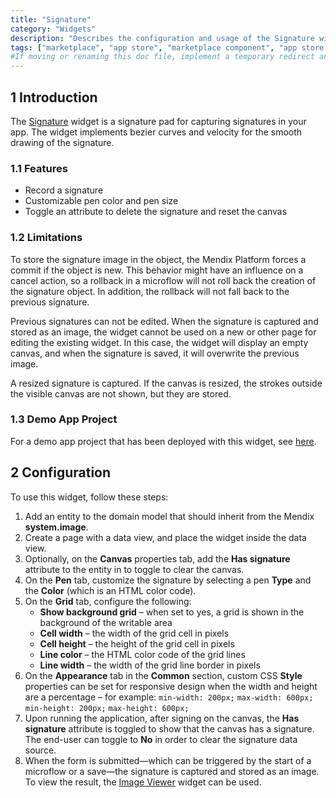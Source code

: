 ```yaml
---
title: "Signature"
category: "Widgets"
description: "Describes the configuration and usage of the Signature widget, which is available in the Mendix Marketplace."
tags: ["marketplace", "app store", "marketplace component", "app store component", "widget", "signature", "platform support"]
#If moving or renaming this doc file, implement a temporary redirect and let the respective team know they should update the URL in the product. See Mapping to Products for more details.
---
```


## 1 Introduction

The [Signature](https://appstore.home.mendix.com/link/app/107984/) widget is a signature pad for capturing signatures in your app. The widget implements bezier curves and velocity for the smooth drawing of the signature.

### 1.1 Features

* Record a signature
* Customizable pen color and pen size
* Toggle an attribute to delete the signature and reset the canvas

### 1.2 Limitations

To store the signature image in the object, the Mendix Platform forces a commit if the object is new. This behavior might have an influence on a cancel action, so a rollback in a microflow will not roll back the creation of the signature object. In addition, the rollback will not fall back to the previous signature.

Previous signatures can not be edited. When the signature is captured and stored as an image, the widget cannot be used on a new or other page for editing the existing widget. In this case, the widget will display an empty canvas, and when the signature is saved, it will overwrite the previous image.

A resized signature is captured. If the canvas is resized, the strokes outside the visible canvas are not shown, but they are stored.

### 1.3 Demo App Project

For a demo app project that has been deployed with this widget, see [here](https://signature101.mxapps.io).

## 2 Configuration

To use this widget, follow these steps:

1. Add an entity to the domain model that should inherit from the Mendix **system.image**.
2. Create a page with a data view, and place the widget inside the data view.
3. Optionally, on the **Canvas** properties tab, add the **Has signature** attribute to the entity in to toggle to clear the canvas.
4. On the **Pen** tab, customize the signature by selecting a pen **Type** and the **Color** (which is an HTML color code).
5. On the **Grid** tab, configure the following:
	* **Show background grid** – when set to yes, a grid is shown in the background of the writable area
	* **Cell width** – the width of the grid cell in pixels
	* **Cell height** – the height of the grid cell in pixels
	* **Line color** – the HTML color code of the grid lines
	* **Line width** – the width of the grid line border in pixels
6. On the **Appearance** tab in the **Common** section, custom CSS **Style** properties can be set for responsive design when the width and height are a percentage – for example:
	`min-width: 200px;`
	`max-width: 600px;`
	`min-height: 200px;`
	`max-height: 600px;`
7. Upon running the application, after signing on the canvas, the **Has signature** attribute is toggled to show that the canvas has a signature. The end-user can toggle to **No** in order to clear the signature data source.
8. When the form is submitted—which can be triggered by the start of a microflow or a save—the signature is captured and stored as an image. To view the result, the [Image Viewer](image-viewer) widget can be used.


